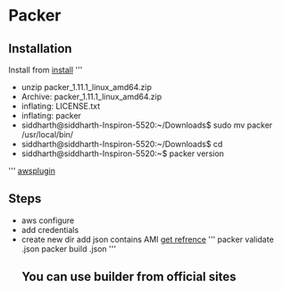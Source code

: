 #  Packer 

## Installation
Install from 
[install](https://developer.hashicorp.com/packer/install)
'''
* unzip packer_1.11.1_linux_amd64.zip 
* Archive:  packer_1.11.1_linux_amd64.zip
 * inflating: LICENSE.txt             
 *  inflating: packer                  
* siddharth@siddharth-Inspiron-5520:~/Downloads$ sudo mv packer /usr/local/bin/
* siddharth@siddharth-Inspiron-5520:~/Downloads$ cd
* siddharth@siddharth-Inspiron-5520:~$ packer version 


'''
[awsplugin](https://developer.hashicorp.com/packer/integrations/hashicorp/amazon)
## Steps
* aws configure
* add credentials
* create new dir add json contains AMI [get refrence](https://github.com/Siddharth2419/AS6/blob/main/packer-template.json)
  '''
  packer validate .json
  packer build .json
  '''
  ## You can use builder from official sites
